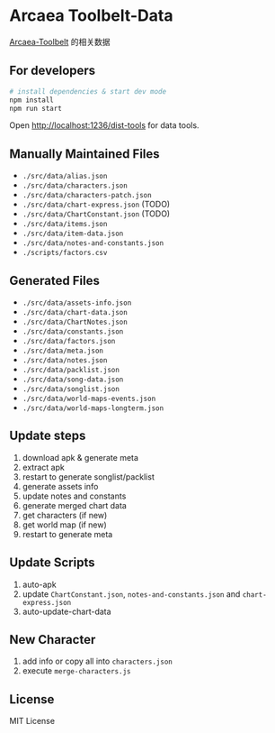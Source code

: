 # Arcaea Toolbelt-Data

[Arcaea-Toolbelt](https://darrendanielday.github.io/arcaea-toolbelt/) 的相关数据

## For developers

```sh
# install dependencies & start dev mode
npm install
npm run start
```

Open <http://localhost:1236/dist-tools> for data tools.

## Manually Maintained Files

- `./src/data/alias.json`
- `./src/data/characters.json`
- `./src/data/characters-patch.json`
- `./src/data/chart-express.json` (TODO)
- `./src/data/ChartConstant.json` (TODO)
- `./src/data/items.json`
- `./src/data/item-data.json`
- `./src/data/notes-and-constants.json`
- `./scripts/factors.csv`

## Generated Files

- `./src/data/assets-info.json`
- `./src/data/chart-data.json`
- `./src/data/ChartNotes.json`
- `./src/data/constants.json`
- `./src/data/factors.json`
- `./src/data/meta.json`
- `./src/data/notes.json`
- `./src/data/packlist.json`
- `./src/data/song-data.json`
- `./src/data/songlist.json`
- `./src/data/world-maps-events.json`
- `./src/data/world-maps-longterm.json`

## Update steps

1. download apk & generate meta
2. extract apk
3. restart to generate songlist/packlist
4. generate assets info
5. update notes and constants
6. generate merged chart data
7. get characters (if new)
8. get world map (if new)
9. restart to generate meta

## Update Scripts

1. auto-apk
2. update `ChartConstant.json`, `notes-and-constants.json` and `chart-express.json`
3. auto-update-chart-data

## New Character

1. add info or copy all into `characters.json`
2. execute `merge-characters.js`

## License

MIT License
